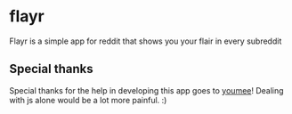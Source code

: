 # flayr
Flayr is a simple app for reddit that shows you your flair in every subreddit

## Special thanks

Special thanks for the help in developing this app goes to [youmee](http://youmee.github.com)! Dealing with js alone would be a lot more painful. :) 
